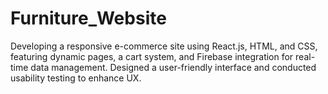 # Furniture_Website
Developing a responsive e-commerce site using React.js, HTML, and CSS, featuring dynamic pages, a cart system, and Firebase integration for real-time data management. Designed a user-friendly interface and conducted usability testing to enhance UX.
